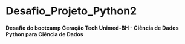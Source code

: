 # Desafio_Projeto_Python2

**Desafio do bootcamp Geração Tech Unimed-BH - Ciência de Dados**
**Python para Ciência de Dados**
